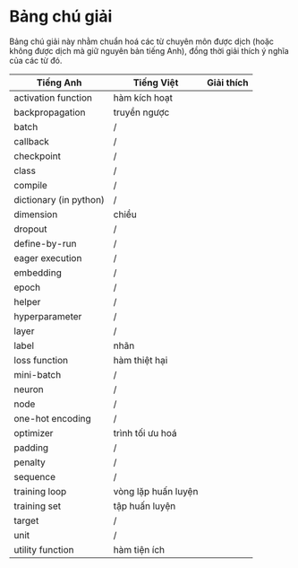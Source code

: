 # Bảng chú giải

Bảng chú giải này nhằm chuẩn hoá các từ chuyên môn được dịch (hoặc không được dịch mà giữ nguyên bản tiếng Anh), đồng thời giải thích ý nghĩa của các từ đó.

| Tiếng Anh | Tiếng Việt | Giải thích |
| - | - | - |
| activation function | hàm kích hoạt |  |
| backpropagation | truyền ngược |  |
| batch | / |  |
| callback | / |  |
| checkpoint | / |  |
| class | / |  |
| compile | / |  |
| dictionary (in python) | / |  |
| dimension | chiều |  |
| dropout | / |  |
| define-by-run | / |  |
| eager execution | / |  |
| embedding | / |  |
| epoch | / |  |
| helper | / |  |
| hyperparameter | / |  |
| layer | / |  |
| label | nhãn |  |
| loss function | hàm thiệt hại |  |
| mini-batch | / |  |
| neuron | / |  |
| node | / |  |
| one-hot encoding | / |  |
| optimizer | trình tối ưu hoá |  |
| padding | / |  |
| penalty | / |  |
| sequence | / |  |
| training loop | vòng lặp huấn luyện |  |
| training set | tập huấn luyện |  |
| target | / |  |
| unit | / |  |
| utility function | hàm tiện ích |  |
